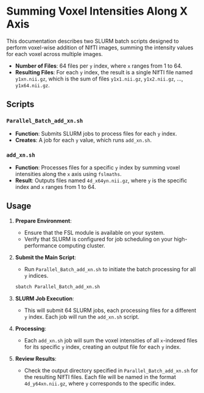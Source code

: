 
# Summing Voxel Intensities Along X Axis

This documentation describes two SLURM batch scripts designed to perform voxel-wise addition of NIfTI images, summing the intensity values for each voxel across multiple images.

- **Number of Files**: 64 files per `y` index, where `x` ranges from 1 to 64.
- **Resulting Files**: For each `y` index, the result is a single NIfTI file named `y1xn.nii.gz`, which is the sum of files `y1x1.nii.gz`, `y1x2.nii.gz`, ..., `y1x64.nii.gz`.

## Scripts

### `Parallel_Batch_add_xn.sh`

- **Function**: Submits SLURM jobs to process files for each `y` index.
- **Creates**: A job for each `y` value, which runs `add_xn.sh`.

### `add_xn.sh`

- **Function**: Processes files for a specific `y` index by summing voxel intensities along the `x` axis using `fslmaths`.
- **Result**: Outputs files named `4d_x64yn.nii.gz`, where `y` is the specific index and `x` ranges from 1 to 64.



## Usage

1. **Prepare Environment**:
   - Ensure that the FSL module is available on your system.
   - Verify that SLURM is configured for job scheduling on your high-performance computing cluster.

2. **Submit the Main Script**:
   - Run `Parallel_Batch_add_xn.sh` to initiate the batch processing for all `y` indices.
   ```bash
   sbatch Parallel_Batch_add_xn.sh
   ```

3. **SLURM Job Execution**:
   - This will submit 64 SLURM jobs, each processing files for a different `y` index. Each job will run the `add_xn.sh` script.

4. **Processing**:
   - Each `add_xn.sh` job will sum the voxel intensities of all `x`-indexed files for its specific `y` index, creating an output file for each `y` index.

5. **Review Results**:
   - Check the output directory specified in `Parallel_Batch_add_xn.sh` for the resulting NIfTI files. Each file will be named in the format `4d_y64xn.nii.gz`, where `y` corresponds to the specific index.

